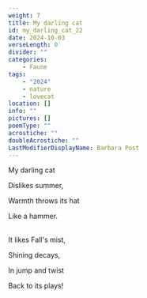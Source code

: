 ```yaml
---
weight: 7
title: My darling cat
id: my_darling_cat_22
date: 2024-10-03
verseLength: 0
divider: ""
categories:
    - Faune
tags:
    - "2024"
    - nature
    - lovecat
location: []
info: ""
pictures: []
poemType: ""
acrostiche: ""
doubleAcrostiche: ""
LastModifierDisplayName: Barbara Post
---
```

My darling cat

Dislikes summer,

Warmth throws its hat

Like a hammer.

 \
It likes Fall's mist,

Shining decays,

In jump and twist

Back to its plays!